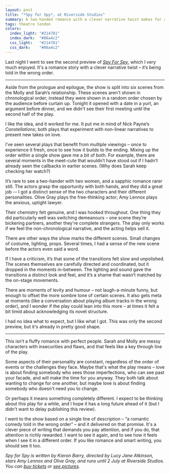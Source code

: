 ```yaml
---
layout: post
title: "*Spy for Spy*, at Riverside Studios"
summary: A two-handed romance with a clever narrative twist makes for a compelling and thoughtful new play.
tags: theatre london
colors:
  index_light: "#214781"
  index_dark:  "#86a4c2"
  css_light:   "#214781"
  css_dark:    "#86a4c2"
---
```


Last night I went to see the second preview of [*Spy For Spy*][sfs], which I very much enjoyed.
It's a romance story with a clever narrative twist – it’s being told in the wrong order.

---

Aside from the prologue and epilogue, the show is split into six scenes from the Molly and Sarah’s relationship.
These scenes aren't shown in chronological order; instead they were shown in a random order chosen by the audience before curtain up.
Tonight it opened with a date in a yurt, an argument before dinner, and we didn't see their first meeting until the second half of the play.

I like the idea, and it worked for me. It put me in mind of Nick Payne’s *Constellations*; both plays that experiment with non-linear narratives to present new takes on love.

I’ve seen several plays that benefit from multiple viewings – once to experience it fresh, once to see how it builds to the ending.
Mixing up the order within a single show gave me a bit of both.
For example, there are several moments in the meet-cute that wouldn’t have stood out if I hadn’t already seen the callbacks in earlier scenes.
(Why does Sarah keep checking her watch?)

It’s rare to see a two-hander with two women, and a sapphic romance rarer still.
The actors grasp the opportunity with both hands, and they did a great job -- I got a distinct sense of the two characters and their different personalities.
Olive Gray plays the free-thinking actor; Amy Lennox plays the anxious, uptight lawyer.

Their chemistry felt genuine, and I was hooked throughout.
One thing they did particularly well was switching demeanours – one scene they’re bickering partners, another they're complete strangers.
The play only works if we feel the non-chronological narrative, and the acting helps sell it.

There are other ways the show marks the different scenes. Small changes of costume, lighting, props. Several times, I had a sense of the new scene before the actors even said a word.

If I have a criticism, it’s that some of the transitions felt slow and unpolished.
The scenes themselves are carefully directed and coordinated, but it dropped in the moments in-between.
The lighting and sound gave the transitions a distinct look and feel, and it’s a shame that wasn’t matched by the on-stage movements.

There are moments of levity and humour – not laugh-a-minute funny, but enough to offset the more sombre tone of certain scenes.
It also gets meta at moments (like a conversation about playing album tracks in the wrong order), and I wonder if the play could lean into this more – at times it felt a bit timid about acknowledging its novel structure.

I had no idea what to expect, but I like what I got.
This was only the second preview, but it's already in pretty good shape.

---

This isn’t a fluffy romance with perfect people.
Sarah and Molly are messy characters with insecurities and flaws, and that feels like a key through line of the play.

Some aspects of their personality are constant, regardless of the order of events or the challenges they face.
Maybe that's what the play means – love is about finding somebody who sees those imperfections, who can see past your facade, and will make the time for you anyway.
They both talk about wanting to change for one another, but maybe love is about finding somebody who doesn't need you to change.

Or perhaps it means something completely different.
I expect to be thinking about this play for a while, and I hope it has a long future ahead of it (but I didn't want to delay publishing this review).

I went to the show based on a single line of description – “a romantic comedy told in the wrong order” – and it delivered on that promise. 
It's a clever piece of writing that demands you pay attention, and if you do, that attention is richly rewarded.
I want to see it again, and to see how it feels when I see it in a different order.
If you like romance and smart writing, you should see it too.

*Spy for Spy is written by Kieron Barry, directed by Lucy Jane Atkinson, stars Amy Lennox and Olive Gray, and runs until 2 July at Riverside Studios. You can [buy tickets](https://riversidestudios.co.uk/see-and-do/spy-for-spy-57989/) or [see pictures](https://www.instagram.com/p/CtglwSjIjJk/).*

[sfs]: https://riversidestudios.co.uk/see-and-do/spy-for-spy-57989/